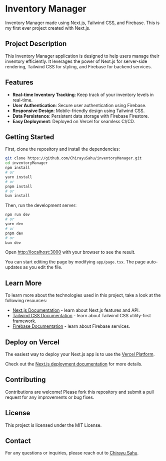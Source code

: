 <meta property="og:image" content="https://socialify.git.ci/ChirayuSahu/inventoryManager/image?font=Inter&language=1&name=1&owner=1&pattern=Plus&stargazers=1&theme=Dark" />
<meta property="og:image:width" content="1280" />
<meta property="og:image:height" content="640" />

# Inventory Manager

Inventory Manager made using Next.js, Tailwind CSS, and Firebase. This is my first ever project created with Next.js.

## Project Description

This Inventory Manager application is designed to help users manage their inventory efficiently. It leverages the power of Next.js for server-side rendering, Tailwind CSS for styling, and Firebase for backend services.

## Features

- **Real-time Inventory Tracking**: Keep track of your inventory levels in real-time.
- **User Authentication**: Secure user authentication using Firebase.
- **Responsive Design**: Mobile-friendly design using Tailwind CSS.
- **Data Persistence**: Persistent data storage with Firebase Firestore.
- **Easy Deployment**: Deployed on Vercel for seamless CI/CD.

## Getting Started

First, clone the repository and install the dependencies:

```bash
git clone https://github.com/ChirayuSahu/inventoryManager.git
cd inventoryManager
npm install
# or
yarn install
# or
pnpm install
# or
bun install
```

Then, run the development server:

```bash
npm run dev
# or
yarn dev
# or
pnpm dev
# or
bun dev
```

Open [http://localhost:3000](http://localhost:3000) with your browser to see the result.

You can start editing the page by modifying `app/page.tsx`. The page auto-updates as you edit the file.

## Learn More

To learn more about the technologies used in this project, take a look at the following resources:

- [Next.js Documentation](https://nextjs.org/docs) - learn about Next.js features and API.
- [Tailwind CSS Documentation](https://tailwindcss.com/docs) - learn about Tailwind CSS utility-first framework.
- [Firebase Documentation](https://firebase.google.com/docs) - learn about Firebase services.

## Deploy on Vercel

The easiest way to deploy your Next.js app is to use the [Vercel Platform](https://vercel.com/new?utm_medium=default-template&filter=next.js&utm_source=create-next-app&utm_campaign=create-next-app).

Check out the [Next.js deployment documentation](https://nextjs.org/docs/app/building-your-application/deploying) for more details.

## Contributing

Contributions are welcome! Please fork this repository and submit a pull request for any improvements or bug fixes.

## License

This project is licensed under the MIT License.

## Contact

For any questions or inquiries, please reach out to [Chirayu Sahu](https://github.com/ChirayuSahu).
